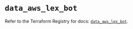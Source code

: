 # `data_aws_lex_bot`

Refer to the Terraform Registry for docs: [`data_aws_lex_bot`](https://registry.terraform.io/providers/hashicorp/aws/4.54.0/docs/data-sources/lex_bot).
